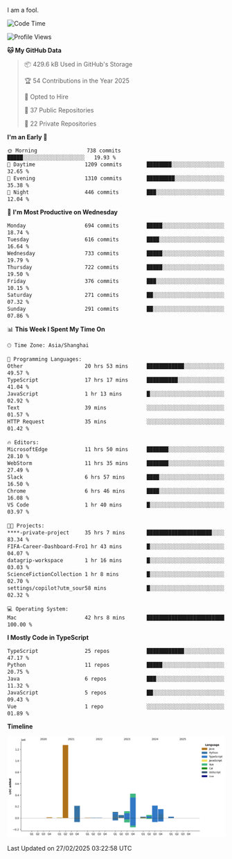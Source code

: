 I am a fool.

<!--START_SECTION:waka-->
![Code Time](http://img.shields.io/badge/Code%20Time-2%2C637%20hrs%2055%20mins-blue)

![Profile Views](http://img.shields.io/badge/Profile%20Views-0-blue)

**🐱 My GitHub Data** 

> 📦 429.6 kB Used in GitHub's Storage 
 > 
> 🏆 54 Contributions in the Year 2025
 > 
> 💼 Opted to Hire
 > 
> 📜 37 Public Repositories 
 > 
> 🔑 22 Private Repositories 
 > 
**I'm an Early 🐤** 

```text
🌞 Morning                738 commits         █████░░░░░░░░░░░░░░░░░░░░   19.93 % 
🌆 Daytime                1209 commits        ████████░░░░░░░░░░░░░░░░░   32.65 % 
🌃 Evening                1310 commits        █████████░░░░░░░░░░░░░░░░   35.38 % 
🌙 Night                  446 commits         ███░░░░░░░░░░░░░░░░░░░░░░   12.04 % 
```
📅 **I'm Most Productive on Wednesday** 

```text
Monday                   694 commits         █████░░░░░░░░░░░░░░░░░░░░   18.74 % 
Tuesday                  616 commits         ████░░░░░░░░░░░░░░░░░░░░░   16.64 % 
Wednesday                733 commits         █████░░░░░░░░░░░░░░░░░░░░   19.79 % 
Thursday                 722 commits         █████░░░░░░░░░░░░░░░░░░░░   19.50 % 
Friday                   376 commits         ███░░░░░░░░░░░░░░░░░░░░░░   10.15 % 
Saturday                 271 commits         ██░░░░░░░░░░░░░░░░░░░░░░░   07.32 % 
Sunday                   291 commits         ██░░░░░░░░░░░░░░░░░░░░░░░   07.86 % 
```


📊 **This Week I Spent My Time On** 

```text
🕑︎ Time Zone: Asia/Shanghai

💬 Programming Languages: 
Other                    20 hrs 53 mins      ████████████░░░░░░░░░░░░░   49.57 % 
TypeScript               17 hrs 17 mins      ██████████░░░░░░░░░░░░░░░   41.04 % 
JavaScript               1 hr 13 mins        █░░░░░░░░░░░░░░░░░░░░░░░░   02.92 % 
Text                     39 mins             ░░░░░░░░░░░░░░░░░░░░░░░░░   01.57 % 
HTTP Request             35 mins             ░░░░░░░░░░░░░░░░░░░░░░░░░   01.42 % 

🔥 Editors: 
MicrosoftEdge            11 hrs 50 mins      ███████░░░░░░░░░░░░░░░░░░   28.10 % 
WebStorm                 11 hrs 35 mins      ███████░░░░░░░░░░░░░░░░░░   27.49 % 
Slack                    6 hrs 57 mins       ████░░░░░░░░░░░░░░░░░░░░░   16.50 % 
Chrome                   6 hrs 46 mins       ████░░░░░░░░░░░░░░░░░░░░░   16.08 % 
VS Code                  1 hr 40 mins        █░░░░░░░░░░░░░░░░░░░░░░░░   03.97 % 

🐱‍💻 Projects: 
****-private-project     35 hrs 7 mins       █████████████████████░░░░   83.34 % 
FIFA-Career-Dashboard-Fro1 hr 43 mins        █░░░░░░░░░░░░░░░░░░░░░░░░   04.07 % 
datagrip-workspace       1 hr 16 mins        █░░░░░░░░░░░░░░░░░░░░░░░░   03.03 % 
ScienceFictionCollection 1 hr 8 mins         █░░░░░░░░░░░░░░░░░░░░░░░░   02.70 % 
settings/copilot?utm_sour58 mins             █░░░░░░░░░░░░░░░░░░░░░░░░   02.32 % 

💻 Operating System: 
Mac                      42 hrs 8 mins       █████████████████████████   100.00 % 
```

**I Mostly Code in TypeScript** 

```text
TypeScript               25 repos            ████████████░░░░░░░░░░░░░   47.17 % 
Python                   11 repos            █████░░░░░░░░░░░░░░░░░░░░   20.75 % 
Java                     6 repos             ███░░░░░░░░░░░░░░░░░░░░░░   11.32 % 
JavaScript               5 repos             ██░░░░░░░░░░░░░░░░░░░░░░░   09.43 % 
Vue                      1 repo              ░░░░░░░░░░░░░░░░░░░░░░░░░   01.89 % 
```



**Timeline**

![Lines of Code chart](https://raw.githubusercontent.com/VeejaLiu/VeejaLiu/master/assets/bar_graph.png)


 Last Updated on 27/02/2025 03:22:58 UTC
<!--END_SECTION:waka-->

